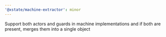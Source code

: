 ```yaml
---
'@xstate/machine-extractor': minor
---
```


Support both actors and guards in machine implementations and if both are present, merges them into a single object
